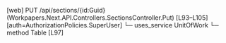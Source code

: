 [web] PUT /api/sections/{id:Guid}  (Workpapers.Next.API.Controllers.SectionsController.Put)  [L93–L105] [auth=AuthorizationPolicies.SuperUser]
  └─ uses_service UnitOfWork
    └─ method Table [L97]

